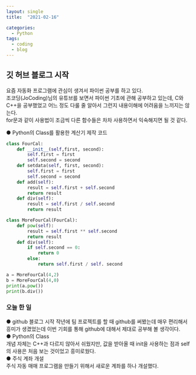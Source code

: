 ```yaml
---
layout: single
title:  "2021-02-16"

categories:
  - Python
tags:
  - coding
  - blog
---
```


## 깃 허브 블로그 시작

요즘 자동화 프로그램에 관심이 생겨서 파이썬 공부를 하고 있다.  
조코딩(JoCoding)님의 유튜브를 보면서 파이썬 기초에 관해 공부하고 있는데, C와 C++을 공부했었고 어느 정도 다룰 줄 알아서 그런지 내용이해에 어려움을 느끼지는 않는다.  
for문과 같이 사용법이 조금씩 다른 함수들은 차차 사용하면서 익숙해지면 될 것 같다.  

● Python의 Class를 활용한 계산기 제작 코드

```python
class FourCal:
    def __init__(self,first, second):
        self.first = first
        self.second = second
    def setdata(self, first, second):
        self.first = first
        self.second = second
    def add(self):
        result = self.first + self.second
        return result
    def div(self):
        result = self.first / self.second
        return result

class MoreFourCal(FourCal):
    def pow(self):
        result = self.first ** self.second
        return result
    def div(self):
        if self.second == 0:
            return 0
        else:
            return self.first / self. second

a = MoreFourCal(4,2)
b = MoreFourCal(4,0)
print(a.pow())
print(b.div())
```

### 오늘 한 일   
● github 블로그 시작
  작년에 팀 프로젝트를 할 때 github를 써봤는데 매우 편리해서 흥미가 생겼었는데 이번 기회를 통해 github에 대해서 제대로 공부해 볼 생각이다.  
● Python의 Class  
  개념 자체는 C++과 다르지 않아서 쉬웠지만, 값을 받아올 때 init을 사용하는 점과 self의 사용은 처음 보는 것이었고 흥미로웠다.  
● 주식 계좌 개설  
  주식 자동 매매 프로그램을 만들기 위해서 새로운 계좌를 하나 개설했다.  
